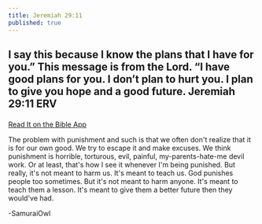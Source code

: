 ```yaml
---
title: Jeremiah 29:11
published: true
---
```


<p><h2>I say this because I know the plans that I have for you.” This message is from the Lord. “I have good plans for you. I don’t plan to hurt you. I plan to give you hope and a good future.
Jeremiah 29:11 ERV</p></h2>
<a href = "https://bible.com/bible/406/jer.29.11.ERV">Read It on the Bible App</a>
<p>The problem with punishment and such is that we often don't realize that it is for our own good. We try to escape it and make excuses. We think punishment is horrible, torturous,  evil, painful, my-parents-hate-me devil work. Or at least, that's how I see it whenever I'm being punished. But really, it's not meant to harm us. It's meant to teach us. God punishes people too sometimes. But it's not meant to harm anyone. It's meant to teach them a lesson. It's meant to give them a better future then they would've had.</p>
<p> -SamuraiOwl</p>
